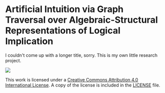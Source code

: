 # Artificial Intuition via Graph Traversal over Algebraic-Structural Representations of Logical Implication

I couldn't come up with a longer title, sorry. This is my own little
research project.

![](https://i.creativecommons.org/l/by/4.0/88x31.png)

This work is licensed under a
[Creative Commons Attribution 4.0 International License](http://creativecommons.org/licenses/by/4.0/). A
copy of the license is included in the [LICENSE](LICENSE) file.
